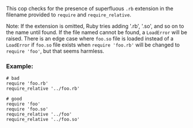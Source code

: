 This cop checks for the presence of superfluous `.rb` extension in
the filename provided to `require` and `require_relative`.

Note: If the extension is omitted, Ruby tries adding '.rb', '.so',
        and so on to the name until found. If the file named cannot be found,
        a `LoadError` will be raised.
        There is an edge case where `foo.so` file is loaded instead of a `LoadError`
        if `foo.so` file exists when `require 'foo.rb'` will be changed to `require 'foo'`,
        but that seems harmless.

### Example:
    # bad
    require 'foo.rb'
    require_relative '../foo.rb'

    # good
    require 'foo'
    require 'foo.so'
    require_relative '../foo'
    require_relative '../foo.so'
